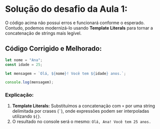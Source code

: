 # Solução do desafio da Aula 1:
O código acima não possui erros e funcionará conforme o esperado. Contudo, podemos modernizá-lo usando **Template Literals** para tornar a concatenação de strings mais legível.

## Código Corrigido e Melhorado:
```javascript
let nome = "Ana";
const idade = 25;

let mensagem = `Olá, ${nome}! Você tem ${idade} anos.`;

console.log(mensagem);
```

### Explicação:
1. **Template Literals:** Substituímos a concatenação com `+` por uma string delimitada por crases (`` ` ``), onde expressões podem ser interpoladas utilizando `${}`.
2. O resultado no console será o mesmo: `Olá, Ana! Você tem 25 anos.`